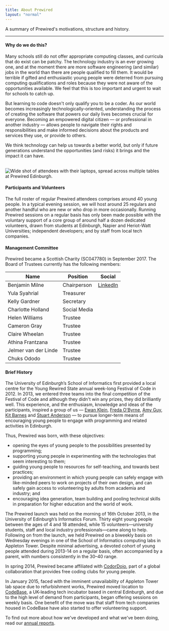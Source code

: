 ```yaml
---
title: About Prewired
layout: "normal"
---
```


A summary of Prewired's motivations, structure and history.

---

#### Why do we do this?

Many schools still do not offer appropriate computing classes, and curricula that do exist can be patchy. The technology industry is an ever growing one, and at the moment there are more software engineering (and similar) jobs in the world than there are people qualified to fill them. It would be terrible if gifted and enthusiastic young people were deterred from pursuing computing qualifications and roles because they were not aware of the opportunities available. We feel that this is too important and urgent to wait for schools to catch up.

But learning to code doesn't only qualify you to be a coder. As our world becomes increasingly technologically-oriented, understanding the process of creating the software that powers our daily lives becomes crucial for everyone. Becoming an empowered digital citizen &mdash; or professional in another industry &mdash; allows people to navigate their rights and responsibilities and make informed decisions about the products and services they use, or provide to others.

We think technology can help us towards a better world, but only if future generations understand the opportunities (and risks) it brings and the impact it can have.

<br>
<div class="banner-container">
    <img src="/assets/images/misc/splash.jpg" alt="Wide shot of attendees with their laptops, spread across multiple tables at Prewired Edinburgh."/>
</div>

#### Participants and Volunteers

The full roster of regular Prewired attendees comprises around 40 young people. In a typical evening session, we will host around 25 regulars and another handful who are new or who drop in more occasionally.
Running Prewired sessions on a regular basis has only been made possible with the voluntary support of a core group of around half a dozen dedicated volunteers, drawn from students at Edinburgh, Napier and Heriot-Watt Universities;
independent developers; and by staff from local tech companies. 

#### Management Committee

Prewired became a Scottish Charity (SC047780) in September 2017. The Board of Trustees currently has the following members:

| Name                  | Position        | Social |
|-----------------------|-----------------|--------|
| Benjamin Milne        | Chairperson     | [LinkedIn](https://www.linkedin.com/in/bcjmilne/) |
| Yula Syahrial         | Treasurer       | |
| Kelly Gardner         | Secretary       | |
| Charlotte Holland     | Social Media    | |
| Helen Williams        | Trustee         | |
| Cameron Gray          | Trustee         | |
| Claire Wheelan        | Trustee         | |
| Athina Frantzana      | Trustee         | |
| Jelmer van der Linde  | Trustee         | |
| Chuks Ododo           | Trustee         | |

#### Brief History

The University of Edinburgh’s School of Informatics first provided a local centre for the Young Rewired State annual week-long Festival of Code in 2012. In 2013, we entered three teams into the final competition of the Festival of Code and although they didn't win any prizes, they did brilliantly well. This experience, and the enthusiasm, knowledge and ideas of the participants, inspired a group of us &mdash; <a href="http://twitter.com/ewanhklein">Ewan Klein</a>, <a href="http://twitter.com/FredaOByrne">Freda O'Byrne</a>, <a href="http://rhiaro.co.uk">Amy Guy</a>, <a href="http://twitter.com/kitbarnes">Kit Barnes</a> and <a href="http://www.inf.ed.ac.uk/people/staff/Stuart_Anderson.html">Stuart Anderson</a> &mdash; to pursue longer-term means of encouraging young people to engage with programming and related activities in Edinburgh.

Thus, Prewired was born, with these objectives:

* opening the eyes of young people to the possibilities presented by programming;
* supporting young people in experimenting with the technologies that seem interesting to them;
* guiding young people to resources for self-teaching, and towards best practices;
* providing an environment in which young people can safely engage with like-minded peers to work on projects of their own design, and can safely gain access to volunteering by adults from academia and industry; and
* encouraging idea generation, team building and pooling technical skills in preparation for higher education and the world of work.

The Prewired launch was held on the morning of 16th October 2013, in the University of Edinburgh’s Informatics Forum. Thirty eight young people between the ages of 4 and 18 attended, while 15 volunteers—university students, staff and local industry professionals—came along to help. Following on
from the launch, we held Prewired on a biweekly basis on Wednesday evenings in one of the School of Informatics computing labs in Appleton Tower. Despite minimal advertising, a devoted cohort of young people attended during 2013-14 on a regular basis, often accompanied by a parent, with numbers consistently in the 30&ndash;40 range.

In spring 2014, Prewired became affiliated with [CodorDojo](http://coderdojoscotland.com), part of a global collaboration that provides free coding clubs for young people. 

In January 2015, faced with the imminent unavailability of Appleton Tower lab space due to refurbishment works, Prewired moved location to [CodeBase](http://thisiscodebase.com), a UK-leading tech incubator based in central Edinburgh, and due to the high level of demand from participants, began offering sessions on weekly basis. One benefit of the move was that staff from tech companies housed in CodeBase have also started to offer volunteering support.

To find out more about how we've developed and what we've been doing, read our [annual reports](/docs).



